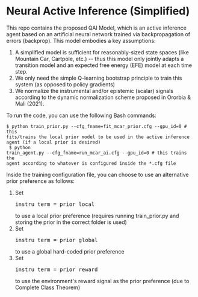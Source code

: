 # Neural Active Inference (Simplified)
This repo contains the proposed QAI Model, which is an active inference agent based on an artificial neural network trained via backpropagation of errors (backprop). This model embodies a key assumptions:
1) A simplified model is sufficient for reasonably-sized state spaces (like Mountain Car, Cartpole, etc.) -- thus this model only jointly adapts a transition model and an expected free energy (EFE) model at each time step.
2) We only need the simple Q-learning bootstrap principle to train this system (as opposed to policy gradients)
3) We normalize the instrumental and/or epistemic (scalar) signals according to the dynamic normalization scheme proposed in Ororbia & Mali (2021).

To run the code, you can use the following Bash commands:<br>
<code>
$ python train_prior.py --cfg_fname=fit_mcar_prior.cfg --gpu_id=0  # this fits/trains the local prior model to be used in the active inference agent (if a local prior is desired) 
</code><br>
<code>
$ python train_agent.py --cfg_fname=run_mcar_ai.cfg --gpu_id=0  # this trains the agent according to whatever is configured inside the *.cfg file
</code>

Inside the training configuration file, you can choose to use an alternative prior preference as follows:
1) Set <pre>instru_term = prior_local</pre> to use a local prior preference (requires running train_prior.py and storing the prior in the correct folder is used)
2) Set <pre>instru_term = prior_global</pre> to use a global hard-coded prior preference
3) Set <pre>instru_term = prior_reward</pre> to use the environment's reward signal as the prior preference (due to Complete Class Theorem)
